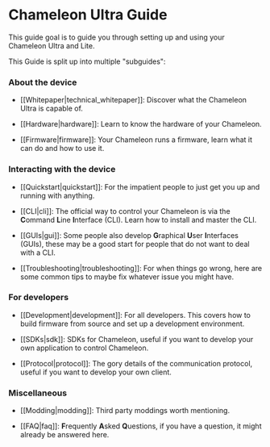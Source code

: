 # Chameleon Ultra Guide

This guide goal is to guide you through setting up and using your Chameleon Ultra and Lite.

This Guide is split up into multiple "subguides":

### About the device

- [[Whitepaper|technical_whitepaper]]: Discover what the Chameleon Ultra is capable of.

- [[Hardware|hardware]]: Learn to know the hardware of your Chameleon.

- [[Firmware|firmware]]: Your Chameleon runs a firmware, learn what it can do and how to use it.

### Interacting with the device

- [[Quickstart|quickstart]]: For the impatient people to just get you up and running with anything.

- [[CLI|cli]]: The official way to control your Chameleon is via the **C**ommand **L**ine **I**nterface (CLI). Learn how to install and master the CLI.

- [[GUIs|gui]]: Some people also develop **G**raphical **U**ser **I**nterfaces (GUIs), these may be a good start for people that do not want to deal with a CLI.

- [[Troubleshooting|troubleshooting]]: For when things go wrong, here are some common tips to maybe fix whatever issue you might have.

### For developers

- [[Development|development]]: For all developers. This covers how to build firmware from source and set up a development environment.

- [[SDKs|sdk]]: SDKs for Chameleon, useful if you want to develop your own application to control Chameleon.

- [[Protocol|protocol]]: The gory details of the communication protocol, useful if you want to develop your own client.

### Miscellaneous 

- [[Modding|modding]]: Third party moddings worth mentioning.

- [[FAQ|faq]]: **F**requently **A**sked **Q**uestions, if you have a question, it might already be answered here.
